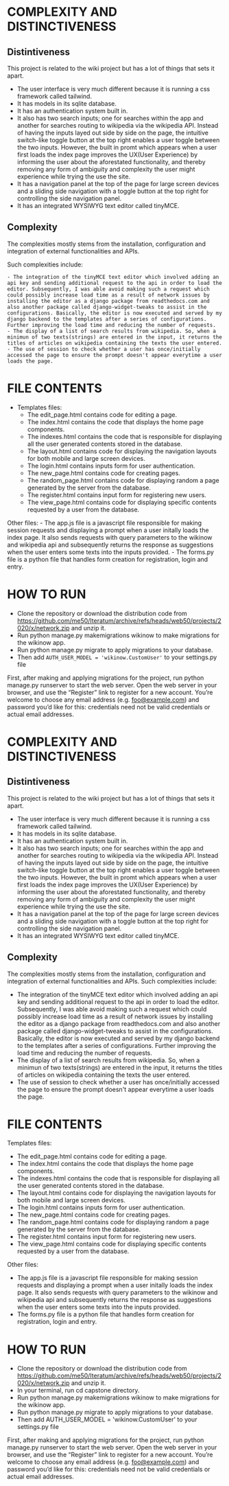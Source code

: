 # COMPLEXITY AND DISTINCTIVENESS

## Distintiveness 
This project is related to the wiki project but has a lot of things that sets it apart.


- The user interface is very much different because it is running a css framework called tailwind.
- It has models in its sqlite database.
- It has an authentication system built in.
- It also has two search inputs; one for searches within the app and another for searches routing to wikipedia via the wikipedia API. Instead of having the inputs layed out side by side on the page, the intuitive switch-like toggle button at the top right enables a user toggle between the two inputs. However, the built in promt which appears when a user first loads the index page improves the UX(User Experience) by informing the user about the aforestated functionality, and thereby removing any form of ambiguity and complexity the user might experience while trying the use the site.
- It has a navigation panel at the top of the page for large screen devices and a sliding side navigation with a toggle button at the top right for controlling the side navigation panel.
- It has an integrated WYSIWYG text editor called tinyMCE.

## Complexity
The complexities mostly stems from the installation, configuration and integration of external functionalities and APIs.

Such complexities include:

    - The integration of the tinyMCE text editor which involved adding an api key and sending additional request to the api in order to load the editor. Subsequently, I was able avoid making such a request which could possibly increase load time as a result of network issues by installing the editor as a django package from readthedocs.com and also another package called django-widget-tweaks to assist in the configurations. Basically, the editor is now executed and served by my django backend to the templates after a series of configurations. Further improving the load time and reducing the number of requests.
    - The display of a list of search results from wikipedia. So, when a minimun of two texts(strings) are entered in the input, it returns the titles of articles on wikipedia containing the texts the user entered.
    - The use of session to check whether a user has once/initially accessed the page to ensure the prompt doesn't appear everytime a user loads the page.

# FILE CONTENTS

- Templates files:
    - The edit_page.html contains code for editing a page.
    - The index.html contains the code that displays the home page components.
    - The indexes.html contains the code that is responsible for displaying all the user generated contents stored in the database.
    - The layout.html contains code for displaying the navigation layouts for both mobile and large screen devices.
    - The login.html contains inputs form for user authentication.
    - The new_page.html contains code for creating pages.
    - The random_page.html contains code for displaying random a page generated by the server from the database.
    - The register.html contains input form for registering new users.
    - The view_page.html contains code for displaying specific contents requested by a user from the database.

Other files:
    - The app.js file is a javascript file responsible for making session requests and displaying a prompt when a user initally loads the index page. It also sends requests with query parameters to the wikinow and wikipedia api and subsequently returns the response as suggestions when the user enters some texts into the inputs provided.
    - The forms.py file is a python file that handles form creation for registration, login and entry.

# HOW TO RUN
- Clone the repository or download the distribution code from https://github.com/me50/Iteratum/archive/refs/heads/web50/projects/2020/x/network.zip and unzip it.
- Run python manage.py makemigrations wikinow to make migrations for the wikinow app.
- Run python manage.py migrate to apply migrations to your database.
- Then add `AUTH_USER_MODEL = 'wikinow.CustomUser'` to your settings.py file

First, after making and applying migrations for the project, run python manage.py runserver to start the web server. Open the web server in your browser, and use the “Register” link to register for a new account. You’re welcome to choose any email address (e.g. foo@example.com) and password you’d like for this: credentials need not be valid credentials or actual email addresses.

# COMPLEXITY AND DISTINCTIVENESS

## Distintiveness 
This project is related to the wiki project but has a lot of things that sets it apart.

- The user interface is very much different because it is running a css framework called tailwind.
- It has models in its sqlite database.
- It has an authentication system built in.
- It also has two search inputs; one for searches within the app and another for searches routing to wikipedia via the wikipedia API. Instead of having the inputs layed out side by side on the page, the intuitive switch-like toggle button at the top right enables a user toggle between the two inputs. However, the built in promt which appears when a user first loads the index page improves the UX(User Experience) by informing the user about the aforestated functionality, and thereby removing any form of ambiguity and complexity the user might experience while trying the use the site.
- It has a navigation panel at the top of the page for large screen devices and a sliding side navigation with a toggle button at the top right for controlling the side navigation panel.
- It has an integrated WYSIWYG text editor called tinyMCE.

## Complexity
The complexities mostly stems from the installation, configuration and integration of external functionalities and APIs.
Such complexities include:

- The integration of the tinyMCE text editor which involved adding an api key and sending additional request to the api in order to load the editor. Subsequently, I was able avoid making such a request which could possibly increase load time as a result of network issues by installing the editor as a django package from readthedocs.com and also another package called django-widget-tweaks to assist in the configurations. Basically, the editor is now executed and served by my django backend to the templates after a series of configurations. Further improving the load time and reducing the number of requests.
- The display of a list of search results from wikipedia. So, when a minimun of two texts(strings) are entered in the input, it returns the titles of articles on wikipedia containing the texts the user entered.
- The use of session to check whether a user has once/initially accessed the page to ensure the prompt doesn't appear everytime a user loads the page.

# FILE CONTENTS

Templates files:
- The edit_page.html contains code for editing a page.
- The index.html contains the code that displays the home page components.
- The indexes.html contains the code that is responsible for displaying all the user generated contents stored in the database.
- The layout.html contains code for displaying the navigation layouts for both mobile and large screen devices.
- The login.html contains inputs form for user authentication.
- The new_page.html contains code for creating pages.
- The random_page.html contains code for displaying random a page generated by the server from the database.
- The register.html contains input form for registering new users.
- The view_page.html contains code for displaying specific contents requested by a user from the database.


Other files:
- The app.js file is a javascript file responsible for making session requests and displaying a prompt when a user initally loads the index page. It also sends requests with query parameters to the wikinow and wikipedia api and subsequently returns the response as suggestions when the user enters some texts into the inputs provided.
- The forms.py file is a python file that handles form creation for registration, login and entry.

# HOW TO RUN
- Clone the repository or download the distribution code from https://github.com/me50/Iteratum/archive/refs/heads/web50/projects/2020/x/network.zip and unzip it.
- In your terminal, run cd capstone directory.
- Run python manage.py makemigrations wikinow to make migrations for the wikinow app.
- Run python manage.py migrate to apply migrations to your database.
- Then add AUTH_USER_MODEL = 'wikinow.CustomUser' to your settings.py file

First, after making and applying migrations for the project, run python manage.py runserver to start the web server. Open the web server in your browser, and use the “Register” link to register for a new account. You’re welcome to choose any email address (e.g. foo@example.com) and password you’d like for this: credentials need not be valid credentials or actual email addresses.

